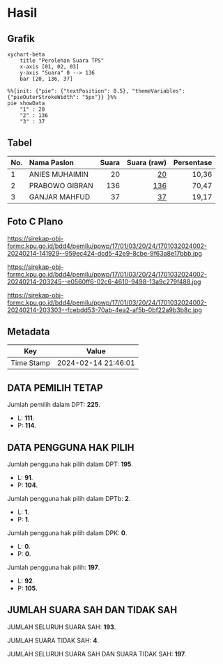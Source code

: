 # Hasil

## Grafik

```mermaid
xychart-beta
    title "Perolehan Suara TPS"
    x-axis [01, 02, 03]
    y-axis "Suara" 0 --> 136
    bar [20, 136, 37]
```

```mermaid
%%{init: {"pie": {"textPosition": 0.5}, "themeVariables": {"pieOuterStrokeWidth": "5px"}} }%%
pie showData
    "1" : 20
    "2" : 136
    "3" : 37
```

## Tabel

| No. | Nama Paslon    | Suara | Suara (raw) | Persentase |
|:--- |:-------------- | -----:| -----------:| ----------:|
| 1   | ANIES MUHAIMIN | 20    | [20][p-1]   | 10,36      |
| 2   | PRABOWO GIBRAN | 136   | [136][p-2]  | 70,47      |
| 3   | GANJAR MAHFUD  | 37    | [37][p-3]   | 19,17      |


[p-1]: https://github.com/gigit-pemilu/pemilu-2024-17-bengkulu/blob/main/pilpres/hitung-suara/sub/17-bengkulu/sub/01-bengkulu-selatan/sub/03-pino/sub/2024-padang-mumpo/sub/002-tps/sub/paslon-1.txt
[p-2]: https://github.com/gigit-pemilu/pemilu-2024-17-bengkulu/blob/main/pilpres/hitung-suara/sub/17-bengkulu/sub/01-bengkulu-selatan/sub/03-pino/sub/2024-padang-mumpo/sub/002-tps/sub/paslon-2.txt
[p-3]: https://github.com/gigit-pemilu/pemilu-2024-17-bengkulu/blob/main/pilpres/hitung-suara/sub/17-bengkulu/sub/01-bengkulu-selatan/sub/03-pino/sub/2024-padang-mumpo/sub/002-tps/sub/paslon-3.txt

## Foto C Plano

https://sirekap-obj-formc.kpu.go.id/bdd4/pemilu/ppwp/17/01/03/20/24/1701032024002-20240214-141929--959ec424-dcd5-42e9-8cbe-9f63a8e17bbb.jpg

https://sirekap-obj-formc.kpu.go.id/bdd4/pemilu/ppwp/17/01/03/20/24/1701032024002-20240214-203245--e0560ff6-02c6-4610-9498-13a9c279f488.jpg

https://sirekap-obj-formc.kpu.go.id/bdd4/pemilu/ppwp/17/01/03/20/24/1701032024002-20240214-203303--fcebdd53-70ab-4ea2-af5b-0bf22a9b3b8c.jpg


## Metadata

| Key        | Value               |
| ---------- | ------------------- |
| Time Stamp | 2024-02-14 21:46:01 |


## DATA PEMILIH TETAP

Jumlah pemilih dalam DPT: **225**.
 * L: **111**.
 * P: **114**.

## DATA PENGGUNA HAK PILIH

Jumlah pengguna hak pilih dalam DPT: **195**.
 * L: **91**.
 * P: **104**.

Jumlah pengguna hak pilih dalam DPTb: **2**.
 * L: **1**.
 * P: **1**.

Jumlah pengguna hak pilih dalam DPK: **0**.
 * L: **0**.
 * P: **0**.

Jumlah pengguna hak pilih: **197**.
 * L: **92**.
 * P: **105**.

## JUMLAH SUARA SAH DAN TIDAK SAH

JUMLAH SELURUH SUARA SAH: **193**.

JUMLAH SUARA TIDAK SAH: **4**.

JUMLAH SELURUH SUARA SAH DAN SUARA TIDAK SAH: **197**.


